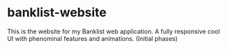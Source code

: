 # banklist-website
This is the website for my Banklist web application. A fully responsive cool UI with phenominal features and animations. (Initial phases)
